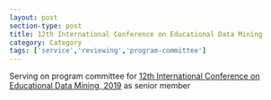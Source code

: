 ```yaml
---
layout: post
section-type: post
title: 12th International Conference on Educational Data Mining
category: Category
tags: ['service','reviewing','program-committee']
---
```

Serving on program committee for [12th International Conference on Educational Data Mining, 2019](http://educationaldatamining.org/EDM2019/) as senior member


